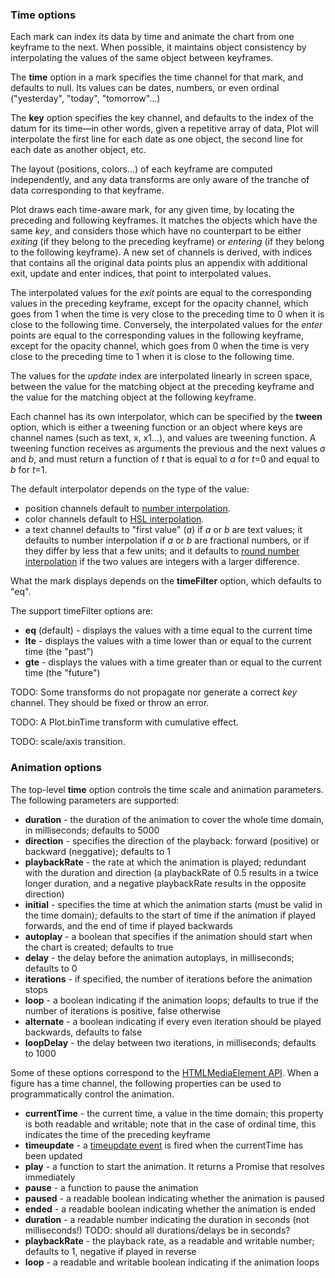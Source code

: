 ### Time options

Each mark can index its data by time and animate the chart from one keyframe to
the next. When possible, it maintains object consistency by interpolating the
values of the same object between keyframes.

The **time** option in a mark specifies the time channel for that mark, and
defaults to null. Its values can be dates, numbers, or even ordinal
("yesterday", "today", "tomorrow"…)

The **key** option specifies the key channel, and defaults to the index of the
datum for its time—in other words, given a repetitive array of data, Plot will
interpolate the first line for each date as one object, the second line for each
date as another object, etc.

The layout (positions, colors…) of each keyframe are computed independently, and
any data transforms are only aware of the tranche of data corresponding to that
keyframe.

Plot draws each time-aware mark, for any given time, by locating the preceding
and following keyframes. It matches the objects which have the same *key*, and
considers those which have no counterpart to be either *exiting* (if they belong
to the preceding keyframe) or *entering* (if they belong to the following
keyframe). A new set of channels is derived, with indices that contains all the
original data points plus an appendix with additional exit, update and enter
indices, that point to interpolated values.

The interpolated values for the *exit* points are equal to the corresponding
values in the preceding keyframe, except for the opacity channel, which goes
from 1 when the time is very close to the preceding time to 0 when it is close
to the following time. Conversely, the interpolated values for the *enter*
points are equal to the corresponding values in the following keyframe, except
for the opacity channel, which goes from 0 when the time is very close to the
preceding time to 1 when it is close to the following time.

The values for the *update* index are interpolated linearly in screen space,
between the value for the matching object at the preceding keyframe and the
value for the matching object at the following keyframe.

Each channel has its own interpolator, which can be specified by the **tween**
option, which is either a tweening function or an object where keys are channel
names (such as text, x, x1…), and values are tweening function. A tweening
function receives as arguments the previous and the next values *a* and *b*, and
must return a function of *t* that is equal to *a* for *t*=0 and equal to *b*
for *t*=1.

The default interpolator depends on the type of the value:
- position channels default to [number
  interpolation](https://github.com/d3/d3-interpolate/blob/main/README.md#interpolateHsl).
- color channels default to [HSL
  interpolation](https://github.com/d3/d3-interpolate/blob/main/README.md#interpolateHsl).
- a text channel defaults to "first value" (*a*) if *a* or *b* are text values;
  it defaults to number interpolation if *a* or *b* are fractional numbers, or
  if they differ by less that a few units; and it defaults to [round number
  interpolation](https://github.com/d3/d3-interpolate/blob/main/README.md#interpolateRound)
  if the two values are integers with a larger difference.

What the mark displays depends on the **timeFilter** option, which defaults to
"eq".

The support timeFilter options are:

- **eq** (default) - displays the values with a time equal to the current time
- **lte** - displays the values with a time lower than or equal to the current
  time (the "past")
- **gte** - displays the values with a time greater than or equal to the current
  time (the "future")

TODO: Some transforms do not propagate nor generate a correct *key* channel.
They should be fixed or throw an error.

TODO: A Plot.binTime transform with cumulative effect.

TODO: scale/axis transition.


### Animation options

The top-level **time** option controls the time scale and animation parameters.
The following parameters are supported:

- **duration** - the duration of the animation to cover the whole time domain,
  in milliseconds; defaults to 5000
- **direction** - specifies the direction of the playback: forward (positive) or
  backward (neggative); defaults to 1
- **playbackRate** - the rate at which the animation is played; redundant with
  the duration and direction (a playbackRate of 0.5 results in a twice longer
  duration, and a negative playbackRate results in the opposite direction)
- **initial** - specifies the time at which the animation starts (must be valid
  in the time domain); defaults to the start of time if the animation if played
  forwards, and the end of time if played backwards
- **autoplay** - a boolean that specifies if the animation should start when the
  chart is created; defaults to true
- **delay** - the delay before the animation autoplays, in milliseconds;
  defaults to 0
- **iterations** - if specified, the number of iterations before the animation
  stops
- **loop** - a boolean indicating if the animation loops; defaults to true if
  the number of iterations is positive, false otherwise
- **alternate** - a boolean indicating if every even iteration should be played
  backwards, defaults to false
- **loopDelay** - the delay between two iterations, in milliseconds; defaults to
  1000

Some of these options correspond to the [HTMLMediaElement
API](https://developer.mozilla.org/en-US/docs/Web/API/HTMLMediaElement). When a
figure has a time channel, the following properties can be used to
programmatically control the animation.

- **currentTime** - the current time, a value in the time domain; this property
  is both readable and writable; note that in the case of ordinal time, this
  indicates the time of the preceding keyframe
- **timeupdate** - a [timeupdate
  event](https://developer.mozilla.org/en-US/docs/Web/API/HTMLMediaElement/timeupdate_event)
  is fired when the currentTime has been updated
- **play** - a function to start the animation. It returns a Promise that
  resolves immediately
- **pause** - a function to pause the animation
- **paused** - a readable boolean indicating whether the animation is paused
- **ended** - a readable boolean indicating whether the animation is ended
- **duration** - a readable number indicating the duration in seconds (not
  milliseconds!) TODO: should all durations/delays be in seconds?
- **playbackRate** - the playback rate, as a readable and writable number;
  defaults to 1, negative if played in reverse
- **loop** - a readable and writable boolean indicating if the animation loops
